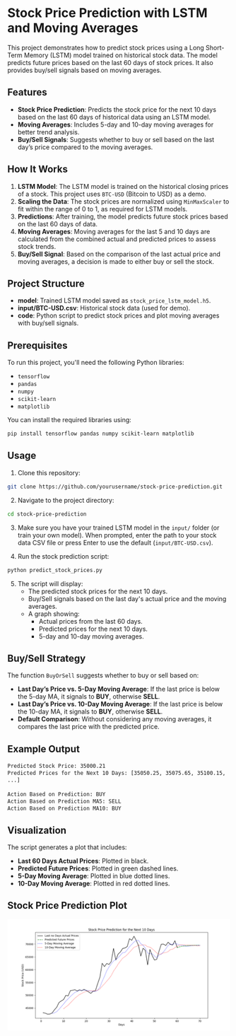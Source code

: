 # Stock Price Prediction with LSTM and Moving Averages

This project demonstrates how to predict stock prices using a Long Short-Term Memory (LSTM) model trained on historical stock data. The model predicts future prices based on the last 60 days of stock prices. It also provides buy/sell signals based on moving averages.

## Features

- **Stock Price Prediction**: Predicts the stock price for the next 10 days based on the last 60 days of historical data using an LSTM model.
- **Moving Averages**: Includes 5-day and 10-day moving averages for better trend analysis.
- **Buy/Sell Signals**: Suggests whether to buy or sell based on the last day’s price compared to the moving averages.

## How It Works

1. **LSTM Model**: The LSTM model is trained on the historical closing prices of a stock. This project uses `BTC-USD` (Bitcoin to USD) as a demo.
2. **Scaling the Data**: The stock prices are normalized using `MinMaxScaler` to fit within the range of 0 to 1, as required for LSTM models.
3. **Predictions**: After training, the model predicts future stock prices based on the last 60 days of data.
4. **Moving Averages**: Moving averages for the last 5 and 10 days are calculated from the combined actual and predicted prices to assess stock trends.
5. **Buy/Sell Signal**: Based on the comparison of the last actual price and moving averages, a decision is made to either buy or sell the stock.

## Project Structure

- **model**: Trained LSTM model saved as `stock_price_lstm_model.h5`.
- **input/BTC-USD.csv**: Historical stock data (used for demo).
- **code**: Python script to predict stock prices and plot moving averages with buy/sell signals.

## Prerequisites

To run this project, you'll need the following Python libraries:

- `tensorflow`
- `pandas`
- `numpy`
- `scikit-learn`
- `matplotlib`

You can install the required libraries using:

```bash
pip install tensorflow pandas numpy scikit-learn matplotlib
```

## Usage

1. Clone this repository:

```bash
git clone https://github.com/yourusername/stock-price-prediction.git
```

2. Navigate to the project directory:

```bash
cd stock-price-prediction
```

3. Make sure you have your trained LSTM model in the `input/` folder (or train your own model). When prompted, enter the path to your stock data CSV file or press Enter to use the default (`input/BTC-USD.csv`).

4. Run the stock prediction script:

```bash
python predict_stock_prices.py
```

5. The script will display:
   - The predicted stock prices for the next 10 days.
   - Buy/Sell signals based on the last day's actual price and the moving averages.
   - A graph showing:
     - Actual prices from the last 60 days.
     - Predicted prices for the next 10 days.
     - 5-day and 10-day moving averages.

## Buy/Sell Strategy

The function `BuyOrSell` suggests whether to buy or sell based on:
- **Last Day’s Price vs. 5-Day Moving Average**: If the last price is below the 5-day MA, it signals to **BUY**, otherwise **SELL**.
- **Last Day’s Price vs. 10-Day Moving Average**: If the last price is below the 10-day MA, it signals to **BUY**, otherwise **SELL**.
- **Default Comparison**: Without considering any moving averages, it compares the last price with the predicted price.

## Example Output

```
Predicted Stock Price: 35000.21
Predicted Prices for the Next 10 Days: [35050.25, 35075.65, 35100.15, ...]

Action Based on Prediction: BUY
Action Based on Prediction MA5: SELL
Action Based on Prediction MA10: BUY
```

## Visualization

The script generates a plot that includes:

- **Last 60 Days Actual Prices**: Plotted in black.
- **Predicted Future Prices**: Plotted in green dashed lines.
- **5-Day Moving Average**: Plotted in blue dotted lines.
- **10-Day Moving Average**: Plotted in red dotted lines.

## Stock Price Prediction Plot
![Stock Price Prediction Plot](https://github.com/Skynerd/Stock_Market_Prediction/blob/main/DemoPlot.png)
